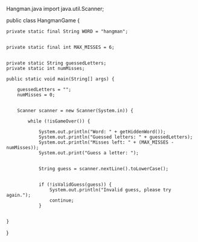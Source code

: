 Hangman.java
import java.util.Scanner;

public class HangmanGame {
   
    private static final String WORD = "hangman";

   
    private static final int MAX_MISSES = 6;

   
    private static String guessedLetters;
    private static int numMisses;

    public static void main(String[] args) {
      
        guessedLetters = "";
        numMisses = 0;

       
        Scanner scanner = new Scanner(System.in)) {
           
            while (!isGameOver()) {
                
                System.out.println("Word: " + getHiddenWord());
                System.out.println("Guessed letters: " + guessedLetters);
                System.out.println("Misses left: " + (MAX_MISSES - numMisses));
                System.out.print("Guess a letter: ");

               
                String guess = scanner.nextLine().toLowerCase();

              
                if (!isValidGuess(guess)) {
                    System.out.println("Invalid guess, please try again.");
                    continue;
                }

            
    }
}
